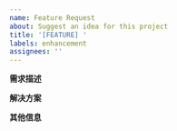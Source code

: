 ```yaml
---
name: Feature Request
about: Suggest an idea for this project
title: '[FEATURE] '
labels: enhancement
assignees: ''
---
```


**需求描述**
<!-- 清晰简洁地描述你想要什么功能 -->

**解决方案**
<!-- 描述你期望的解决方案 -->

**其他信息**
<!-- 其他相关的信息或截图 -->